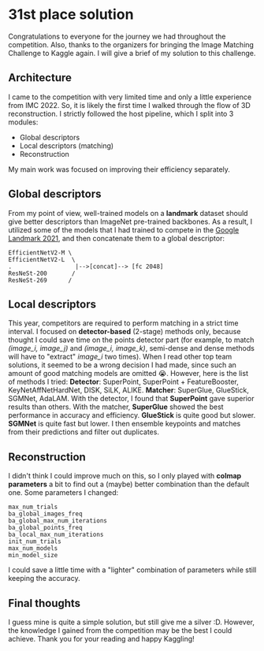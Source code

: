 # 31st place solution

Congratulations to everyone for the journey we had throughout the competition. Also, thanks to the organizers for bringing the Image Matching Challenge to Kaggle again.
I will give a brief of my solution to this challenge.

## Architecture

I came to the competition with very limited time and only a little experience from IMC 2022. So, it is likely the first time I walked through the flow of 3D reconstruction.
I strictly followed the host pipeline, which I split into 3 modules:

- Global descriptors
- Local descriptors (matching)
- Reconstruction

My main work was focused on improving their efficiency separately.

## Global descriptors

From my point of view, well-trained models on a **landmark** dataset should give better descriptors than ImageNet pre-trained backbones.
As a result, I utilized some of the models that I had trained to compete in the [Google Landmark 2021](https://www.kaggle.com/competitions/landmark-recognition-2021), and then concatenate them to a global descriptor:

```
EfficientNetV2-M \
EfficientNetV2-L  \
.                  |-->[concat]--> [fc 2048]
ResNeSt-200       /  
ResNeSt-269      /
```

## Local descriptors

This year, competitors are required to perform matching in a strict time interval.
I focused on **detector-based** (2-stage) methods only, because thought I could save time on the points detector part (for example, to match *(image_i, image_j)* and *(image_i, image_k)*, semi-dense and dense methods will have to "extract" *image_i* two times). When I read other top team solutions, it seemed to be a wrong decision I had made, since such an amount of good matching models are omitted 😭. However, here is the list of methods I tried:
**Detector**: SuperPoint, SuperPoint + FeatureBooster, KeyNetAffNetHardNet, DISK, SiLK, ALIKE.
**Matcher**: SuperGlue, GlueStick, SGMNet, AdaLAM.
With the detector, I found that **SuperPoint** gave superior results than others.
With the matcher, **SuperGlue** showed the best performance in accuracy and efficiency. **GlueStick** is quite good but slower. **SGMNet** is quite fast but lower. I then ensemble keypoints and matches from their predictions and filter out duplicates.

## Reconstruction

I didn't think I could improve much on this, so I only played with **colmap parameters** a bit to find out a (maybe) better combination than the default one.
Some parameters I changed:

```
max_num_trials
ba_global_images_freq
ba_global_max_num_iterations
ba_global_points_freq
ba_local_max_num_iterations
init_num_trials
max_num_models
min_model_size
```

I could save a little time with a "lighter" combination of parameters while still keeping the accuracy.

## Final thoughts

I guess mine is quite a simple solution, but still give me a silver :D.
However, the knowledge I gained from the competition may be the best I could achieve.
Thank you for your reading and happy Kaggling!